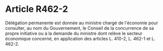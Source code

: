 # Article R462-2

<p>Délégation permanente est donnée au ministre chargé de l'économie pour consulter, au nom du Gouvernement, le Conseil de la concurrence de sa propre initiative ou à la demande du ministre dont relève le secteur économique concerné, en application des articles L. 410-2, L. 462-1 et L. 462-2.</p>